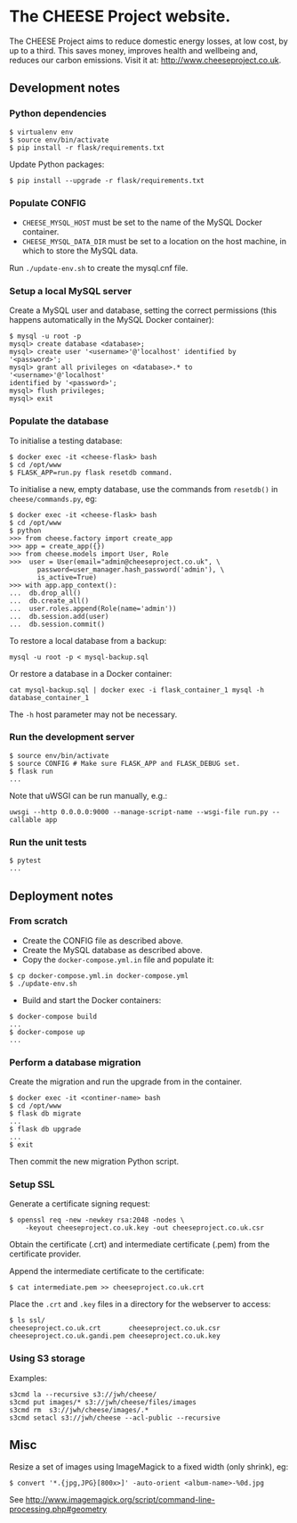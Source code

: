 # The CHEESE Project website.

The CHEESE Project aims to reduce domestic energy losses, at low cost, by up to
a third. This saves money, improves health and wellbeing and, reduces our
carbon emissions. Visit it at: http://www.cheeseproject.co.uk.

## Development notes

### Python dependencies

```
$ virtualenv env
$ source env/bin/activate
$ pip install -r flask/requirements.txt
```

Update Python packages:
```
$ pip install --upgrade -r flask/requirements.txt
```

### Populate CONFIG

- `CHEESE_MYSQL_HOST` must be set to the name of the MySQL Docker container.
- `CHEESE_MYSQL_DATA_DIR` must be set to a location on the host machine, in
  which to store the MySQL data.

Run `./update-env.sh` to create the mysql.cnf file.

### Setup a local MySQL server

Create a MySQL user and database, setting the correct permissions (this happens
automatically in the MySQL Docker container):
```
$ mysql -u root -p
mysql> create database <database>;
mysql> create user '<username>'@'localhost' identified by '<password>';
mysql> grant all privileges on <database>.* to '<username>'@'localhost'
identified by '<password>';
mysql> flush privileges;
mysql> exit
```

### Populate the database

To initialise a testing database:
```
$ docker exec -it <cheese-flask> bash
$ cd /opt/www
$ FLASK_APP=run.py flask resetdb command.
```

To initialise a new, empty database, use the commands from `resetdb()` in
`cheese/commands.py`, eg:
```
$ docker exec -it <cheese-flask> bash
$ cd /opt/www
$ python
>>> from cheese.factory import create_app
>>> app = create_app({})
>>> from cheese.models import User, Role
>>>  user = User(email="admin@cheeseproject.co.uk", \
       password=user_manager.hash_password('admin'), \
       is_active=True)
>>> with app.app_context():
...  db.drop_all()
...  db.create_all()
...  user.roles.append(Role(name='admin'))
...  db.session.add(user)
...  db.session.commit()
```

To restore a local database from a backup:
```
mysql -u root -p < mysql-backup.sql
```
Or restore a database in a Docker container:
```
cat mysql-backup.sql | docker exec -i flask_container_1 mysql -h database_container_1
```
The `-h` host parameter may not be necessary.

### Run the development server

```
$ source env/bin/activate
$ source CONFIG # Make sure FLASK_APP and FLASK_DEBUG set.
$ flask run
...
```
Note that uWSGI can be run manually, e.g.:
```
uwsgi --http 0.0.0.0:9000 --manage-script-name --wsgi-file run.py --callable app
```

### Run the unit tests

```
$ pytest
...
```

## Deployment notes

### From scratch

- Create the CONFIG file as described above.
- Create the MySQL database as described above.
- Copy the `docker-compose.yml.in` file and populate it:
```
$ cp docker-compose.yml.in docker-compose.yml
$ ./update-env.sh
```
- Build and start the Docker containers:
```
$ docker-compose build
...
$ docker-compose up
...
```

### Perform a database migration

Create the migration and run the upgrade from in the container.
```
$ docker exec -it <continer-name> bash
$ cd /opt/www
$ flask db migrate
...
$ flask db upgrade
...
$ exit
```
Then commit the new migration Python script.

### Setup SSL

Generate a certificate signing request:
```
$ openssl req -new -newkey rsa:2048 -nodes \
	-keyout cheeseproject.co.uk.key -out cheeseproject.co.uk.csr
```

Obtain the certificate (.crt) and intermediate certificate (.pem) from the
certificate provider.

Append the intermediate certificate to the certificate:
```
$ cat intermediate.pem >> cheeseproject.co.uk.crt
```
Place the `.crt` and `.key` files in a directory for the webserver to access:
```
$ ls ssl/
cheeseproject.co.uk.crt       cheeseproject.co.uk.csr
cheeseproject.co.uk.gandi.pem cheeseproject.co.uk.key
```

### Using S3 storage

Examples:
```
s3cmd la --recursive s3://jwh/cheese/
s3cmd put images/* s3://jwh/cheese/files/images
s3cmd rm  s3://jwh/cheese/images/.*
s3cmd setacl s3://jwh/cheese --acl-public --recursive
```

## Misc

Resize a set of images using ImageMagick to a fixed width (only shrink), eg:
```
$ convert '*.{jpg,JPG}[800x>]' -auto-orient <album-name>-%0d.jpg
```
See http://www.imagemagick.org/script/command-line-processing.php#geometry
